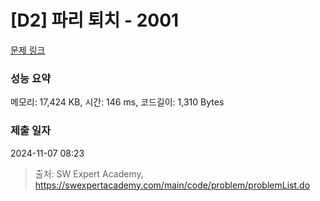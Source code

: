 # [D2] 파리 퇴치 - 2001 

[문제 링크](https://swexpertacademy.com/main/code/problem/problemDetail.do?contestProbId=AV5PzOCKAigDFAUq) 

### 성능 요약

메모리: 17,424 KB, 시간: 146 ms, 코드길이: 1,310 Bytes

### 제출 일자

2024-11-07 08:23



> 출처: SW Expert Academy, https://swexpertacademy.com/main/code/problem/problemList.do